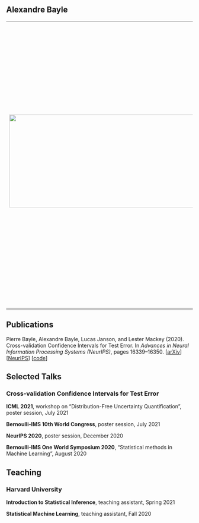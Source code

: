 ## Alexandre Bayle

<table class="imgtable"><tr><td>
<img src="../Photo_Alexandre_Bayle.jpg" alt="" width="500" height="250"/>&nbsp;</td>
<td align="left"><p>I am a rising third-year PhD student in the Department of Statistics at Harvard University, where I am fortunate to be advised by Professor <a href="http://lucasjanson.fas.harvard.edu/">Lucas Janson</a>. My research interests lie at the intersection of statistics, machine learning and probability.
</p>
<p>
Prior to Harvard, I received my M.S. (<a href="https://programmes.polytechnique.edu/en/ingenieur-polytechnicien-program/ingenieur-polytechnicien-program">Ingénieur Polytechnicien Program</a>) from the École Polytechnique with a specialization in Applied Mathematics and Computer Science.
</p>
</td></tr></table>

## Publications

Pierre Bayle, Alexandre Bayle, Lucas Janson, and Lester Mackey (2020). Cross-validation Confidence Intervals for Test Error. In _Advances in Neural Information Processing Systems (NeurIPS)_, pages 16339–16350.
[[arXiv](https://arxiv.org/abs/2007.12671)]
[[NeurIPS](https://papers.nips.cc/paper/2020/file/bce9abf229ffd7e570818476ee5d7dde-Paper.pdf)]
[[code](https://github.com/alexandre-bayle/cvci)]

## Selected Talks

### Cross-validation Confidence Intervals for Test Error

**ICML 2021**, workshop on “Distribution-Free Uncertainty Quantification”, poster session, July 2021

**Bernoulli-IMS 10th World Congress**, poster session, July 2021

**NeurIPS 2020**, poster session, December 2020

**Bernoulli-IMS One World Symposium 2020**, “Statistical methods in Machine Learning”, August 2020

## Teaching

### Harvard University

**Introduction to Statistical Inference**, teaching assistant, Spring 2021

**Statistical Machine Learning**, teaching assistant, Fall 2020
